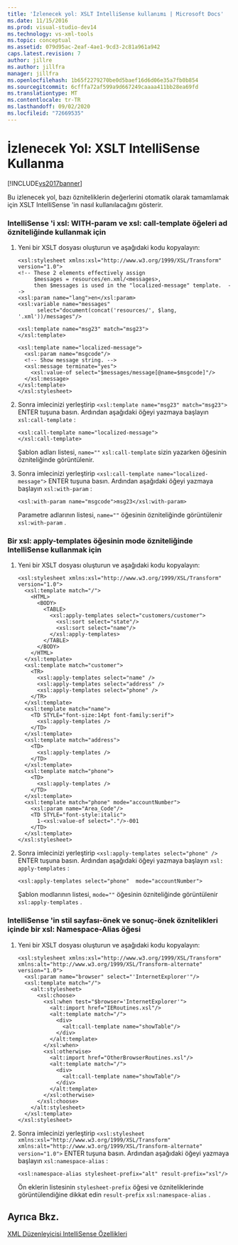 ```yaml
---
title: 'İzlenecek yol: XSLT IntelliSense kullanımı | Microsoft Docs'
ms.date: 11/15/2016
ms.prod: visual-studio-dev14
ms.technology: vs-xml-tools
ms.topic: conceptual
ms.assetid: 079d95ac-2eaf-4ae1-9cd3-2c81a961a942
caps.latest.revision: 7
author: jillre
ms.author: jillfra
manager: jillfra
ms.openlocfilehash: 1b65f2279270be0d5baef16d6d06e35a7fb0b854
ms.sourcegitcommit: 6cfffa72af599a9d667249caaaa411bb28ea69fd
ms.translationtype: MT
ms.contentlocale: tr-TR
ms.lasthandoff: 09/02/2020
ms.locfileid: "72669535"
---
```

# <a name="walkthrough-using-xslt-intellisense"></a>İzlenecek Yol: XSLT IntelliSense Kullanma
[!INCLUDE[vs2017banner](../includes/vs2017banner.md)]

Bu izlenecek yol, bazı özniteliklerin değerlerini otomatik olarak tamamlamak için XSLT IntelliSense 'in nasıl kullanılacağını gösterir.

### <a name="to-use-intellisense-in-the-name-attribute-of-xslwith-param-and-xslcall-template-elements"></a>IntelliSense 'i xsl: WITH-param ve xsl: call-template öğeleri ad özniteliğinde kullanmak için

1. Yeni bir XSLT dosyası oluşturun ve aşağıdaki kodu kopyalayın:

    ```
    <xsl:stylesheet xmlns:xsl="http://www.w3.org/1999/XSL/Transform" version="1.0">
    <!-- These 2 elements effectively assign
         $messages = resources/en.xml/<messages>,
         then $messages is used in the "localized-message" template.  -->
    <xsl:param name="lang">en</xsl:param>
    <xsl:variable name="messages"
          select="document(concat('resources/', $lang, '.xml'))/messages"/>

    <xsl:template name="msg23" match="msg23">
    </xsl:template>

    <xsl:template name="localized-message">
      <xsl:param name="msgcode"/>
      <!-- Show message string. -->
      <xsl:message terminate="yes">
        <xsl:value-of select="$messages/message[@name=$msgcode]"/>
      </xsl:message>
    </xsl:template>
    </xsl:stylesheet>
    ```

2. Sonra imlecinizi yerleştirip `<xsl:template name="msg23" match="msg23">` ENTER tuşuna basın. Ardından aşağıdaki öğeyi yazmaya başlayın `xsl:call-template` :

    ```
    <xsl:call-template name="localized-message">
    </xsl:call-template>
    ```

     Şablon adları listesi, `name=""` `xsl:call-template` sizin yazarken öğesinin özniteliğinde görüntülenir.

3. Sonra imlecinizi yerleştirip `<xsl:call-template name="localized-message">` ENTER tuşuna basın. Ardından aşağıdaki öğeyi yazmaya başlayın `xsl:with-param` :

    ```
    <xsl:with-param name="msgcode">msg23</xsl:with-param>
    ```

     Parametre adlarının listesi, `name=""` öğesinin özniteliğinde görüntülenir `xsl:with-param` .

### <a name="to-use-intellisense-in-the-mode-attribute-of-an-xslapply-templates-element"></a>Bir xsl: apply-templates öğesinin mode özniteliğinde IntelliSense kullanmak için

1. Yeni bir XSLT dosyası oluşturun ve aşağıdaki kodu kopyalayın:

    ```
    <xsl:stylesheet xmlns:xsl="http://www.w3.org/1999/XSL/Transform" version="1.0">
      <xsl:template match="/">
        <HTML>
          <BODY>
            <TABLE>
              <xsl:apply-templates select="customers/customer">
                <xsl:sort select="state"/>
                <xsl:sort select="name"/>
              </xsl:apply-templates>
            </TABLE>
          </BODY>
        </HTML>
      </xsl:template>
      <xsl:template match="customer">
        <TR>
          <xsl:apply-templates select="name" />
          <xsl:apply-templates select="address" />
          <xsl:apply-templates select="phone" />
        </TR>
      </xsl:template>
      <xsl:template match="name">
        <TD STYLE="font-size:14pt font-family:serif">
          <xsl:apply-templates />
        </TD>
      </xsl:template>
      <xsl:template match="address">
        <TD>
          <xsl:apply-templates />
        </TD>
      </xsl:template>
      <xsl:template match="phone">
        <TD>
          <xsl:apply-templates />
        </TD>
      </xsl:template>
      <xsl:template match="phone" mode="accountNumber">
        <xsl:param name="Area_Code"/>
        <TD STYLE="font-style:italic">
          1-<xsl:value-of select="."/>-001
        </TD>
      </xsl:template>
    </xsl:stylesheet>
    ```

2. Sonra imlecinizi yerleştirip `<xsl:apply-templates select="phone" />` ENTER tuşuna basın. Ardından aşağıdaki öğeyi yazmaya başlayın `xsl: apply-templates` :

    ```
    <xsl:apply-templates select="phone"  mode="accountNumber">
    ```

     Şablon modlarının listesi, `mode=""` öğesinin özniteliğinde görüntülenir `xsl:apply-templates` .

### <a name="to-use-intellisense-in-the-stylesheet-prefix-and-result-prefix-attributes-of-an-xslnamespace-alias-element"></a>IntelliSense 'in stil sayfası-önek ve sonuç-önek öznitelikleri içinde bir xsl: Namespace-Alias öğesi

1. Yeni bir XSLT dosyası oluşturun ve aşağıdaki kodu kopyalayın:

    ```
    <xsl:stylesheet xmlns:xsl="http://www.w3.org/1999/XSL/Transform" xmlns:alt="http://www.w3.org/1999/XSL/Transform-alternate"
    version="1.0">
      <xsl:param name="browser" select="'InternetExplorer'"/>
      <xsl:template match="/">
        <alt:stylesheet>
          <xsl:choose>
            <xsl:when test="$browser='InternetExplorer'">
              <alt:import href="IERoutines.xsl"/>
              <alt:template match="/">
                <div>
                  <alt:call-template name="showTable"/>
                </div>
              </alt:template>
            </xsl:when>
            <xsl:otherwise>
              <alt:import href="OtherBrowserRoutines.xsl"/>
              <alt:template match="/">
                <div>
                  <alt:call-template name="showTable"/>
                </div>
              </alt:template>
            </xsl:otherwise>
          </xsl:choose>
        </alt:stylesheet>
      </xsl:template>
    </xsl:stylesheet>
    ```

2. Sonra imlecinizi yerleştirip `<xsl:stylesheet xmlns:xsl="http://www.w3.org/1999/XSL/Transform" xmlns:alt="http://www.w3.org/1999/XSL/Transform-alternate" version="1.0">` ENTER tuşuna basın. Ardından aşağıdaki öğeyi yazmaya başlayın `xsl:namespace-alias` :

    ```
    <xsl:namespace-alias stylesheet-prefix="alt" result-prefix="xsl"/>
    ```

     Ön eklerin listesinin `stylesheet-prefix` öğesi ve özniteliklerinde görüntülendiğine dikkat edin `result-prefix` `xsl:namespace-alias` .

## <a name="see-also"></a>Ayrıca Bkz.
 [XML Düzenleyicisi IntelliSense Özellikleri](../xml-tools/xml-editor-intellisense-features.md)
